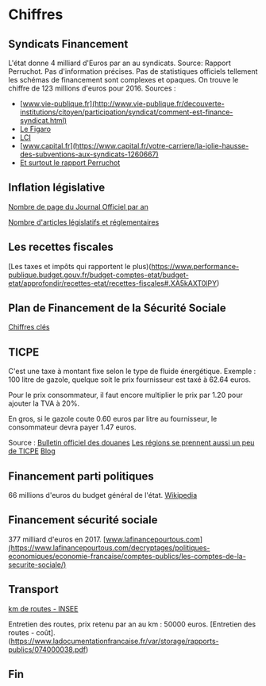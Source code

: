 # Chiffres

## Syndicats Financement

L'état donne 4 milliard d'Euros par an au syndicats. Source: Rapport Perruchot. Pas d'information précises.
Pas de statistiques officiels tellement les schémas de financement sont complexes et opaques. On trouve le chiffre de 123 millions d'euros pour 2016.
Sources : 
- [www.vie-publique.fr](http://www.vie-publique.fr/decouverte-institutions/citoyen/participation/syndicat/comment-est-finance-syndicat.html)
- [Le Figaro](http://www.lefigaro.fr/conjoncture/2018/01/15/20002-20180115ARTFIG00333-financement-des-syndicats-la-cour-des-comptes-recommande-plus-de-transparence.php)
- [LCI](https://www.lci.fr/societe/combien-les-syndicats-touchent-ils-vraiment-dargent-public-1513719.html)
- [www.capital.fr](https://www.capital.fr/votre-carriere/la-jolie-hausse-des-subventions-aux-syndicats-1260667)
- [Et surtout le rapport Perruchot](https://www.lepoint.fr/html/media/pdf/rapport-perruchot.pdf)

## Inflation législative

[Nombre de page du Journal Officiel par an](http://questions.assemblee-nationale.fr/q14/14-55003QE.htm)

[Nombre d'articles législatifs et réglementaires](https://www.legifrance.gouv.fr/Media/Droit-francais/Statistiques-de-la-norme/indicateurs_de_suivi_de_l-activite_normative_2018)

## Les recettes fiscales

[Les taxes et impôts qui rapportent le plus)(https://www.performance-publique.budget.gouv.fr/budget-comptes-etat/budget-etat/approfondir/recettes-etat/recettes-fiscales#.XA5kAXT0lPY)

## Plan de Financement de la Sécurité Sociale
[Chiffres clés](http://www.securite-sociale.fr/IMG/pdf/plfss2017_web.pdf)

## TICPE

C'est une taxe à montant fixe selon le type de fluide énergétique.
Exemple : 100 litre de gazole, quelque soit le prix fournisseur est taxé à 62.64 euros.

Pour le prix consommateur, il faut encore multiplier le prix par 1.20 pour ajouter la TVA à 20%.

En gros, si le gazole coute 0.60 euros par litre au fournisseur, le consommateur devra payer 1.47 euros.

Source :
[Bulletin officiel des douanes](http://www.douane.gouv.fr/informations/bulletins-officiels-des-douanes?da=17-045)
[Les régions se prennent aussi un peu de TICPE](http://www.douane.gouv.fr/articles/a12285-carburants-gazole-super-e10-taux-de-taxe-par-region)
[Blog](https://www.fastoche.fr/dossiers/argent/articles-argent-57-310.html)

## Financement parti politiques

66 millions d'euros du budget général de l'état.
[Wikipedia](https://fr.wikipedia.org/wiki/Financement_des_partis_politiques_fran%C3%A7ais)

## Financement sécurité sociale

377 milliard d'euros en 2017.
[www.lafinancepourtous.com](https://www.lafinancepourtous.com/decryptages/politiques-economiques/economie-francaise/comptes-publics/les-comptes-de-la-securite-sociale/)

## Transport

[km de routes - INSEE](https://www.insee.fr/fr/statistiques/2012705#tableau-TCRD_076_tab1_regions2016)

Entretien des routes, prix retenu par an au km : 50000 euros.
[Entretien des routes - coût].(https://www.ladocumentationfrancaise.fr/var/storage/rapports-publics/074000038.pdf)

## Fin
